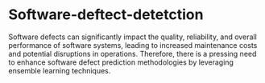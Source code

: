 # Software-deftect-detetction
Software defects can significantly impact the quality, reliability, and overall performance of software systems, leading to increased maintenance costs and potential disruptions in operations. Therefore, there is a pressing need to enhance software defect prediction methodologies by leveraging ensemble learning techniques.

